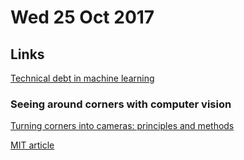 # Wed 25 Oct 2017

## Links

[Technical debt in machine learning](https://medium.com/towards-data-science/technical-debt-in-machine-learning-8b0fae938657)

### Seeing around corners with computer vision

[Turning corners into cameras: principles and methods](http://people.csail.mit.edu/klbouman/pw/papers_and_presentations/cornercam_iccv2017.pdf)

[MIT article](http://news.mit.edu/2017/artificial-intelligence-for-your-blind-spot-mit-csail-cornercameras-1009)